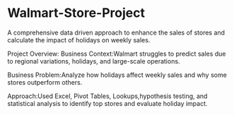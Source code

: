 # Walmart-Store-Project
A comprehensive data driven approach to enhance the sales of stores and calculate the impact of holidays on weekly sales.

Project Overview:
Business Context:Walmart struggles to predict sales due to regional variations, holidays, and large-scale operations.

Business Problem:Analyze how holidays affect weekly sales and why some stores outperform others.

Approach:Used Excel, Pivot Tables, Lookups,hypothesis testing, and statistical analysis to identify top stores and evaluate holiday impact.



